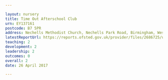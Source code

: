 ```yaml
---

layout: nursery
title: Time Out Afterschool Club
urn: EY137161
postcode: B7 5PR
address: Nechells Methodist Church, Nechells Park Road, Birmingham, West Midlands, B7 5PR
latestReportUrl: https://reports.ofsted.gov.uk/provider/files/2686725/urn/EY137161.pdf
teaching: 2
development: 2
leadership: 2
outcomes: 0
overall: 2
date: 26 April 2017

---
```


